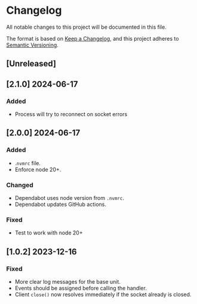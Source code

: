 # Changelog

All notable changes to this project will be documented in this file.

The format is based on [Keep a Changelog](https://keepachangelog.com/en/1.0.0/),
and this project adheres to [Semantic Versioning](https://semver.org/spec/v2.0.0.html).

## [Unreleased]

## [2.1.0] 2024-06-17
### Added
- Process will try to reconnect on socket errors

## [2.0.0] 2024-06-17
### Added
- .`nvmrc` file.
- Enforce node 20+.

### Changed
- Dependabot uses node version from `.nvmrc`.
- Dependabot updates GitHub actions.

### Fixed
- Test to work with node 20+

## [1.0.2] 2023-12-16

### Fixed
- More clear log messages for the base unit.
- Events should be assigned before calling the handler.
- Client `close()` now resolves immediately if the socket already is closed.
